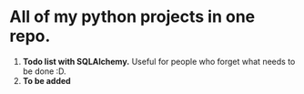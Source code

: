 # All of my python projects in one repo.

1. **Todo list with SQLAlchemy.** Useful for people who forget what needs to be done :D.
2. **To be added**
